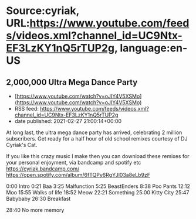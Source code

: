 # Source:cyriak, URL:https://www.youtube.com/feeds/videos.xml?channel_id=UC9Ntx-EF3LzKY1nQ5rTUP2g, language:en-US

## 2,000,000 Ultra Mega Dance Party
 - [https://www.youtube.com/watch?v=oJIY4V5XSMo](https://www.youtube.com/watch?v=oJIY4V5XSMo)
 - RSS feed: https://www.youtube.com/feeds/videos.xml?channel_id=UC9Ntx-EF3LzKY1nQ5rTUP2g
 - date published: 2021-02-27 21:00:14+00:00

At long last, the ultra mega dance party has arrived, celebrating 2 million subscribers. Get ready for a half hour of old school remixes courtesy of DJ Cyriak's Cat.


If you like this crazy music I make then you can download these remixes for your personal enjoyment, via bandcamp and spotify etc
https://cyriak.bandcamp.com/
https://open.spotify.com/album/6fTQPy6RgYJl03a8eLb9zF


0:00 Intro
0:21 Baa
3:25 Malfunction
5:25 BeastEnders
8:38 Poo Pants
12:12 Moo
15:55 Walks of life
18:52 Meow
22:21 Something
25:00 Kitty City
25:47 Babybaby
26:30 Breakfast

28:40 No more memory

